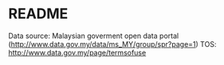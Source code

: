 # README

Data source: Malaysian goverment open data portal (http://www.data.gov.my/data/ms_MY/group/spr?page=1)
TOS: http://www.data.gov.my/page/termsofuse